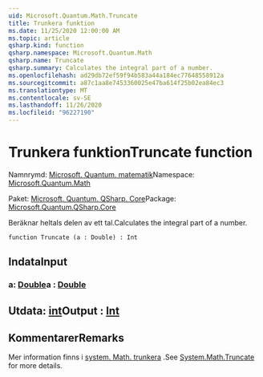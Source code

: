 ```yaml
---
uid: Microsoft.Quantum.Math.Truncate
title: Trunkera funktion
ms.date: 11/25/2020 12:00:00 AM
ms.topic: article
qsharp.kind: function
qsharp.namespace: Microsoft.Quantum.Math
qsharp.name: Truncate
qsharp.summary: Calculates the integral part of a number.
ms.openlocfilehash: ad29db72ef59f94b583a44a184ec77648558912a
ms.sourcegitcommit: a87c1aa8e7453360025e47ba614f25b02ea84ec3
ms.translationtype: MT
ms.contentlocale: sv-SE
ms.lasthandoff: 11/26/2020
ms.locfileid: "96227190"
---
```

# <a name="truncate-function"></a><span data-ttu-id="b0b1d-102">Trunkera funktion</span><span class="sxs-lookup"><span data-stu-id="b0b1d-102">Truncate function</span></span>

<span data-ttu-id="b0b1d-103">Namnrymd: [Microsoft. Quantum. matematik](xref:Microsoft.Quantum.Math)</span><span class="sxs-lookup"><span data-stu-id="b0b1d-103">Namespace: [Microsoft.Quantum.Math](xref:Microsoft.Quantum.Math)</span></span>

<span data-ttu-id="b0b1d-104">Paket: [Microsoft. Quantum. QSharp. Core](https://nuget.org/packages/Microsoft.Quantum.QSharp.Core)</span><span class="sxs-lookup"><span data-stu-id="b0b1d-104">Package: [Microsoft.Quantum.QSharp.Core](https://nuget.org/packages/Microsoft.Quantum.QSharp.Core)</span></span>


<span data-ttu-id="b0b1d-105">Beräknar heltals delen av ett tal.</span><span class="sxs-lookup"><span data-stu-id="b0b1d-105">Calculates the integral part of a number.</span></span>

```qsharp
function Truncate (a : Double) : Int
```


## <a name="input"></a><span data-ttu-id="b0b1d-106">Indata</span><span class="sxs-lookup"><span data-stu-id="b0b1d-106">Input</span></span>

### <a name="a--double"></a><span data-ttu-id="b0b1d-107">a: [Double](xref:microsoft.quantum.lang-ref.double)</span><span class="sxs-lookup"><span data-stu-id="b0b1d-107">a : [Double](xref:microsoft.quantum.lang-ref.double)</span></span>





## <a name="output--int"></a><span data-ttu-id="b0b1d-108">Utdata: [int](xref:microsoft.quantum.lang-ref.int)</span><span class="sxs-lookup"><span data-stu-id="b0b1d-108">Output : [Int](xref:microsoft.quantum.lang-ref.int)</span></span>



## <a name="remarks"></a><span data-ttu-id="b0b1d-109">Kommentarer</span><span class="sxs-lookup"><span data-stu-id="b0b1d-109">Remarks</span></span>

<span data-ttu-id="b0b1d-110">Mer information finns i [system. Math. trunkera](https://docs.microsoft.com/dotnet/api/system.math.truncate) .</span><span class="sxs-lookup"><span data-stu-id="b0b1d-110">See [System.Math.Truncate](https://docs.microsoft.com/dotnet/api/system.math.truncate) for more details.</span></span>